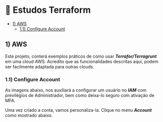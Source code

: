 # 🚀  Estudos Terraform 

- [1) AWS](#1-aws)
  - [1.1) Configure Account](#11-configure-account)

## 1) AWS

Este projeto, conterá exemplos práticos de como usar ***Terrafor/Terragrunt*** em uma cloud AWS. Acredito que as funcionalidades descritas aqui, podem ser facilmente adaptada para outras clouds.

### 1.1) Configure Account

As imagens abaixo, nos auxiliará a configurar um usuário no ***IAM*** com previlégios de Administrador, bem como deixa-lo seguro com ativação de MFA.

Uma vez criado a conta, vamos personaliza-la. Clique no menu ***Account*** como mostrado abaixo.

